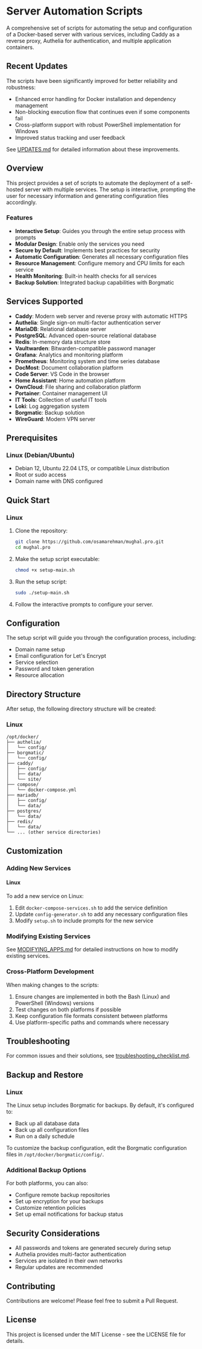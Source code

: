 # Server Automation Scripts

A comprehensive set of scripts for automating the setup and configuration of a Docker-based server with various services, including Caddy as a reverse proxy, Authelia for authentication, and multiple application containers.

## Recent Updates

The scripts have been significantly improved for better reliability and robustness:
- Enhanced error handling for Docker installation and dependency management
- Non-blocking execution flow that continues even if some components fail
- Cross-platform support with robust PowerShell implementation for Windows
- Improved status tracking and user feedback

See [UPDATES.md](UPDATES.md) for detailed information about these improvements.

## Overview

This project provides a set of scripts to automate the deployment of a self-hosted server with multiple services. The setup is interactive, prompting the user for necessary information and generating configuration files accordingly.

### Features

- **Interactive Setup**: Guides you through the entire setup process with prompts
- **Modular Design**: Enable only the services you need
- **Secure by Default**: Implements best practices for security
- **Automatic Configuration**: Generates all necessary configuration files
- **Resource Management**: Configure memory and CPU limits for each service
- **Health Monitoring**: Built-in health checks for all services
- **Backup Solution**: Integrated backup capabilities with Borgmatic

## Services Supported

- **Caddy**: Modern web server and reverse proxy with automatic HTTPS
- **Authelia**: Single sign-on multi-factor authentication server
- **MariaDB**: Relational database server
- **PostgreSQL**: Advanced open-source relational database
- **Redis**: In-memory data structure store
- **Vaultwarden**: Bitwarden-compatible password manager
- **Grafana**: Analytics and monitoring platform
- **Prometheus**: Monitoring system and time series database
- **DocMost**: Document collaboration platform
- **Code Server**: VS Code in the browser
- **Home Assistant**: Home automation platform
- **OwnCloud**: File sharing and collaboration platform
- **Portainer**: Container management UI
- **IT Tools**: Collection of useful IT tools
- **Loki**: Log aggregation system
- **Borgmatic**: Backup solution
- **WireGuard**: Modern VPN server

## Prerequisites

### Linux (Debian/Ubuntu)
- Debian 12, Ubuntu 22.04 LTS, or compatible Linux distribution
- Root or sudo access
- Domain name with DNS configured


## Quick Start

### Linux

1. Clone the repository:
   ```bash
   git clone https://github.com/osamarehman/mughal.pro.git
   cd mughal.pro
   ```

2. Make the setup script executable:
   ```bash
   chmod +x setup-main.sh
   ```

3. Run the setup script:
   ```bash
   sudo ./setup-main.sh
   ```

4. Follow the interactive prompts to configure your server.

## Configuration

The setup script will guide you through the configuration process, including:

- Domain name setup
- Email configuration for Let's Encrypt
- Service selection
- Password and token generation
- Resource allocation

## Directory Structure

After setup, the following directory structure will be created:

### Linux
```
/opt/docker/
├── authelia/
│   └── config/
├── borgmatic/
│   └── config/
├── caddy/
│   ├── config/
│   ├── data/
│   └── site/
├── compose/
│   └── docker-compose.yml
├── mariadb/
│   ├── config/
│   └── data/
├── postgres/
│   └── data/
├── redis/
│   └── data/
└── ... (other service directories)
```

## Customization

### Adding New Services

#### Linux
To add a new service on Linux:

1. Edit `docker-compose-services.sh` to add the service definition
2. Update `config-generator.sh` to add any necessary configuration files
3. Modify `setup.sh` to include prompts for the new service


### Modifying Existing Services

See [MODIFYING_APPS.md](MODIFYING_APPS.md) for detailed instructions on how to modify existing services.

### Cross-Platform Development

When making changes to the scripts:

1. Ensure changes are implemented in both the Bash (Linux) and PowerShell (Windows) versions
2. Test changes on both platforms if possible
3. Keep configuration file formats consistent between platforms
4. Use platform-specific paths and commands where necessary

## Troubleshooting

For common issues and their solutions, see [troubleshooting_checklist.md](troubleshooting_checklist.md).

## Backup and Restore

### Linux
The Linux setup includes Borgmatic for backups. By default, it's configured to:

- Back up all database data
- Back up all configuration files
- Run on a daily schedule

To customize the backup configuration, edit the Borgmatic configuration files in `/opt/docker/borgmatic/config/`.

### Additional Backup Options

For both platforms, you can also:

- Configure remote backup repositories
- Set up encryption for your backups
- Customize retention policies
- Set up email notifications for backup status

## Security Considerations

- All passwords and tokens are generated securely during setup
- Authelia provides multi-factor authentication
- Services are isolated in their own networks
- Regular updates are recommended

## Contributing

Contributions are welcome! Please feel free to submit a Pull Request.

## License

This project is licensed under the MIT License - see the LICENSE file for details.
